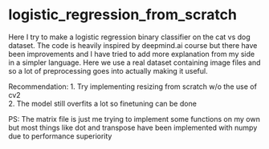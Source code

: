 # logistic_regression_from_scratch
Here I try to make a logistic regression binary classifier on the cat vs dog dataset. The code is heavily inspired by deepmind.ai course but there have been improvements and I have tried to add more explanation from my side in a simpler language. Here we use a real dataset containing image files and so a lot of preprocessing goes into actually making it useful. 

Recommendation: 1. Try implementing resizing from scratch w/o the use of cv2 <br/>
                2. The model still overfits a lot so finetuning can be done

PS: The matrix file is just me trying to implement some functions on my own but most things like dot and transpose have been implemented with numpy due to performance superiority

